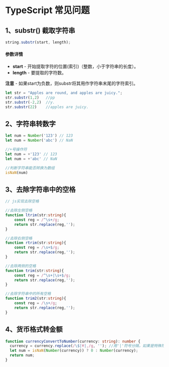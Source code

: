 # TypeScript 常见问题

## 1、substr\(\) 截取字符串

```typescript
string.substr(start, length);
```

#### 参数详情

* **start** - 开始提取字符的位置\(索引\)（整数，小于字符串的长度）。
* **length** - 要提取的字符数。

**注意** - 如果start为负数，则substr将其用作字符串末尾的字符索引。

```typescript
let str = "Apples are round, and apples are juicy."; 
str.substr(1,2)   //pp
str.substr(-2,2)  //y.
str.substr(22)    //apples are juicy.
```

## 2、字符串转数字

```typescript
let num = Number('123') // 123
let num = Number('abc') // NaN

//+号操作符
let num = +'123' // 123
let num = +'abc' // NaN

//判断字符串能否转换为数组
isNaN(num)
```

## 3、去除字符串中的空格

```typescript
// js实现去除空格

//去除左侧空格
function ltrim(str:string){
    const reg = /^\s+/g;
    return str.replace(reg,'');
}

//去除右侧空格
function rtrim(str:string){
    const reg = /\s+$/g;
    return str.replace(reg,'');
}

//去除两侧的空格
function trim(str:string){
    const reg = /^\s+|\s+$/g;
    return str.replace(reg,'');
}

//去除字符串中的所有空格
function trim2(str:string){
    const reg = /\s+/g;
    return str.replace(reg,'');
}
```

## 4、货币格式转金额

```typescript
function currencyConvertToNumber(currency: string): number {
  currency = currency.replace(/\$|¥|,/g, ''); //用'|'符号分隔，如果是特殊符号，需要加上符号'\'标识
  let num = isNaN(Number(currency)) ? 0 : Number(currency);
  return num;
}
```

